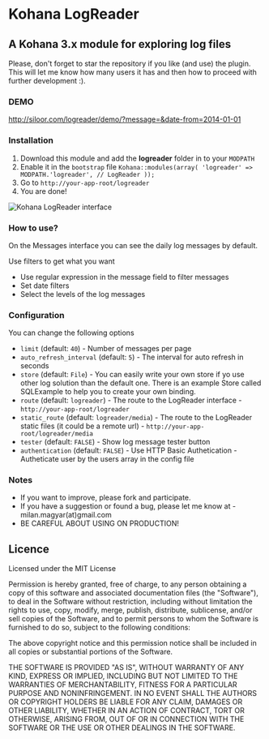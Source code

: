 # Kohana LogReader

## A Kohana 3.x module for exploring log files

Please, don't forget to star the repository if you like (and use) the plugin. This will let me know how many users it has and then how to proceed with further development :).

### DEMO

http://siloor.com/logreader/demo/?message=&date-from=2014-01-01

### Installation

1. Download this module and add the **logreader** folder in to your `MODPATH`
2. Enable it in the `bootstrap` file ``` Kohana::modules(array( 'logreader' => MODPATH.'logreader', // LogReader )); ```
3. Go to `http://your-app-root/logreader`
4. You are done! 

![Kohana LogReader interface](http://siloor.com/logreader/logreader.png "Kohana LogReader interface")

### How to use?

On the Messages interface you can see the daily log messages by default.

Use filters to get what you want

- Use regular expression in the message field to filter messages
- Set date filters
- Select the levels of the log messages

### Configuration

You can change the following options

- `limit` (default:  `40`) - Number of messages per page
- `auto_refresh_interval` (default:  `5`) - The interval for auto refresh in seconds
- `store` (default:  `File`) - You can easily write your own store if yo use other log solution than the default one. There is an example Store called SQLExample to help you to create your own binding.
- `route` (default: `logreader`) - The route to the LogReader interface - `http://your-app-root/logreader`
- `static_route` (default: `logreader/media`) - The route to the LogReader static files (it could be a remote url) - `http://your-app-root/logreader/media`
- `tester` (default:  `FALSE`) - Show log message tester button
- `authentication` (default:  `FALSE`) - Use HTTP Basic Authetication - Autheticate user by the users array in the config file

### Notes

- If you want to improve, please fork and participate. 
- If you have a suggestion or found a bug, please let me know at - milan.magyar(at)gmail.com
- BE CAREFUL ABOUT USING ON PRODUCTION!

## Licence

Licensed under the MIT License

Permission is hereby granted, free of charge, to any person obtaining a copy
of this software and associated documentation files (the "Software"), to deal
in the Software without restriction, including without limitation the rights
to use, copy, modify, merge, publish, distribute, sublicense, and/or sell
copies of the Software, and to permit persons to whom the Software is
furnished to do so, subject to the following conditions:

The above copyright notice and this permission notice shall be included in
all copies or substantial portions of the Software.

THE SOFTWARE IS PROVIDED "AS IS", WITHOUT WARRANTY OF ANY KIND, EXPRESS OR
IMPLIED, INCLUDING BUT NOT LIMITED TO THE WARRANTIES OF MERCHANTABILITY,
FITNESS FOR A PARTICULAR PURPOSE AND NONINFRINGEMENT. IN NO EVENT SHALL THE
AUTHORS OR COPYRIGHT HOLDERS BE LIABLE FOR ANY CLAIM, DAMAGES OR OTHER
LIABILITY, WHETHER IN AN ACTION OF CONTRACT, TORT OR OTHERWISE, ARISING FROM,
OUT OF OR IN CONNECTION WITH THE SOFTWARE OR THE USE OR OTHER DEALINGS IN
THE SOFTWARE.

